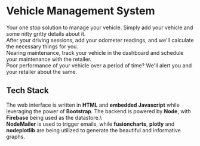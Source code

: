 # Vehicle Management System

Your one stop solution to manage your vehicle. Simply add your vehicle and some nitty gritty details about it.\
After your driving sessions, add your odometer readings, and we'll calculate the necessary things for you.\
Nearing maintenance, track your vehicle in the dashboard and schedule your maintenance with the retailer.\
Poor performance of your vehicle over a period of time? We'll alert you and your retailer about the same.

## Tech Stack

The web interface is written in **HTML** and **embedded Javascript** while leveraging the power of **Bootstrap**. The backend is powered by **Node**, with **Firebase** being used as the datastore.\  
**NodeMailer** is used to trigger emails, while **fusioncharts**, **plotly** and **nodeplotlib** are being utilized to generate the beautiful and informative graphs.
